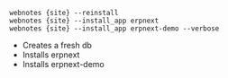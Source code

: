     webnotes {site} --reinstall
    webnotes {site} --install_app erpnext
    webnotes {site} --install_app erpnext-demo --verbose

- Creates a fresh db
- Installs erpnext
- Installs erpnext-demo
